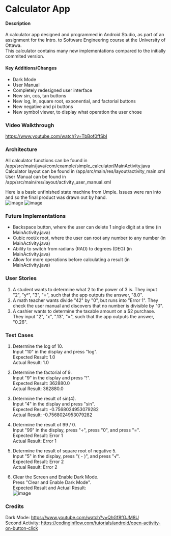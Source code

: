 # Calculator App

#### Description
A calculator app designed and programmed in Android Studio, as part of an assignment for the Intro. to Software Engineering course at the University of Ottawa.  
This calculator contains many new implementations compared to the initially commited version.

#### Key Additions/Changes
- Dark Mode
- User Manual
- Completely redesigned user interface
- New sin, cos, tan buttons
- New log, ln, square root, exponential, and factorial buttons
- New negative and pi buttons
- New symbol viewer, to display what operation the user chose

### Video Walkthrough
https://www.youtube.com/watch?v=TbBof0ffSbI

### Architecture
All calculator functions can be found in /app/src/main/java/com/example/simple_calculator/MainActivity.java  
Calculator layout can be found in /app/src/main/res/layout/activity_main.xml  
User Manual can be found in /app/src/main/res/layout/activity_user_manual.xml  

Here is a basic unfinished state machine from Umple. Issues were ran into and so the final product was drawn out by hand.  
![image](https://user-images.githubusercontent.com/60322211/88357497-73ed8f80-cd39-11ea-9d5a-3f69525f2635.png)
![image](https://user-images.githubusercontent.com/60322211/88244358-92805780-cc61-11ea-94c7-04eafdd6d638.png)  

### Future Implementations
- Backspace button, where the user can delete 1 single digit at a time (in MainActivity.java)  
- Cubic root/x root, where the user can root any number to any number (in MainActivity.java)  
- Ability to switch from radians (RAD) to degrees (DEG) (in MainActivity.java)  
- Allow for more operations before calculating a result (in MainActivity.java)  

### User Stories
1. A student wants to determine what 2 to the power of 3 is. They input "2", "yˣ", "3", "=", such that the app outputs the answer, "8.0".  
2. A math teacher wants divide "42" by "0", but runs into "Error 1". They check the user manual and discovers that no number is divisible by "0".  
3. A cashier wants to determine the taxable amount on a $2 purchase. They input "2", "x", ".13", "=", such that the app outputs the answer, "0.26".  

### Test Cases

1. Determine the log of 10.  
Input "10" in the display and press "log".  
Expected Result: 1.0  
Actual Result: 1.0

2. Determine the factorial of 9.  
Input "9" in the display and press "!".  
Expected Result: 362880.0  
Actual Result: 362880.0

3. Determine the result of sin(4).  
Input "4" in the display and press "sin".  
Expected Result: -0.7568024953079282  
Actual Result: -0.7568024953079282

4. Determine the result of 99 / 0.  
Input "99" in the display, press "÷", press "0", and press "=".  
Expected Result: Error 1  
Actual Result: Error 1  

5. Determine the result of square root of negative 5.  
Input "5" in the display, press "( - )", and press "√".  
Expected Result: Error 2  
Actual Result: Error 2  

6. Clear the Screen and Enable Dark Mode.  
Press "Clear and Enable Dark Mode".  
Expected Result and Actual Result:  
![image](https://user-images.githubusercontent.com/60322211/88239628-ecc5ec00-cc52-11ea-9a1d-e12ece1b180b.png)

### Credits
Dark Mode: https://www.youtube.com/watch?v=QhGf8fGJM8U  
Second Activity: https://codinginflow.com/tutorials/android/open-activity-on-button-click  
